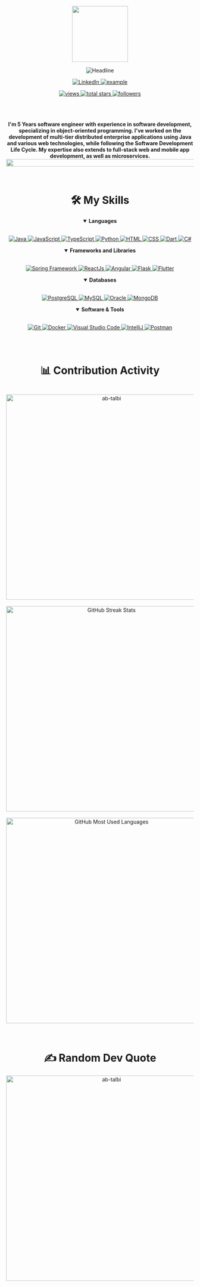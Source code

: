 <div>
    <div align=center>
<p align=center>
            <img src="https://media.giphy.com/media/WUlplcMpOCEmTGBtBW/giphy.gif" width="150">
        </p>
        <img src="https://readme-typing-svg.herokuapp.com?color=%236FDA44&size=30&center=true&vCenter=true&width=672&height=55&lines=Hi+there+I+am+Anas+JEGOUAL;Software+Engineer;" alt="Headline" />
    </div>
    <div align=center>
        <p align=center>
            <a href="https://linkedin.com/in/anasjegoual">
                <img alt="LinkedIn" title="Anas Jegoual" src="https://img.shields.io/badge/LinkedIn-0077B5?style=for-the-badge&logo=linkedin&logoColor=white">
            </a>
            <a href="mailto:anasjegoual.2000@gmail.com?subject=Github%20Contact&body=Hi%20SalahEddine,">
                <img src="https://img.shields.io/badge/Gmail-D14836?style=for-the-badge&logo=gmail&logoColor=white" alt="example"/>
            </a>
        </p>
        <a href="https://github.com/AnasJeg?tab=views">
            <img alt="views" title="View of my profile" src="https://komarev.com/ghpvc/?username=ab-talbi&label=Views&color=brightgreen&style=for-the-badge" />
        </a>
        <a href="https://github.com/AnasJeg?tab=repositories&sort=stargazers">
            <img alt="total stars" title="Total stars on GitHub" src="https://custom-icon-badges.herokuapp.com/badge/dynamic/json?logo=star&color=212F3C&labelColor=566573&label=Stars&style=for-the-badge&query=%24.stars&url=https://api.github-star-counter.workers.dev/user/ab-talbi"/>
        </a>
        <a href="https://github.com/AnasJeg?tab=followers">
            <img alt="followers" title="Follow me on Github" src="https://custom-icon-badges.herokuapp.com/github/followers/ab-talbi?color=23960c&labelColor=188207&style=for-the-badge&logo=person-add&label=Followers&logoColor=white"/>
        </a>
    </div>
    <br>
    <br>
    <br>
    <div align=center>
        <p>
            <strong>
               I'm 5 Years software engineer with experience in software development, specializing in object-oriented programming. I've worked on the development of multi-tier distributed enterprise applications using Java and various web technologies, while following the Software Development Life Cycle. My expertise also extends to full-stack web and mobile app development, as well as microservices.
                <img src="https://i.imgur.com/dBaSKWF.gif" height="20" width="1000">
            </strong>
        </p>
    </div>
    </br>
    <div align=center>
    <h1>🛠️ My Skills</h1>
    <details align="" open>
        <summary><b>Languages</b></summary>
        <br/>
        <p align="">
            <a href="https://www.java.com/en/">
                <img alt="Java" src="https://custom-icon-badges.demolab.com/badge/-JAVA-ED8B00?style=for-the-badge&logo=java&logoColor=white"/>
            </a>
            <a href="https://www.javascript.com/">
                <img alt="JavaScript" src="https://img.shields.io/badge/JavaScript-323330?style=for-the-badge&logo=javascript&logoColor=F7DF1E"/>
            </a>
            <a href="https://www.typescriptlang.org/">
                <img alt="TypeScript" src="https://img.shields.io/badge/TypeScript-0175C2?style=for-the-badge&logo=typescript&logoColor=white"/>
            </a>
            <a href="https://python.org/">
                <img alt="Python" src="https://img.shields.io/badge/Python-FFD43B?style=for-the-badge&logo=python&logoColor=darkgreen"/>
            </a>
            <a href="https://www.w3schools.com/html/">
                <img alt="HTML" src="https://img.shields.io/badge/HTML-e34c26?style=for-the-badge&logo=html5&logoColor=white"/>
            </a>
            <a href="https://www.w3schools.com/css/">
                <img alt="CSS" src="https://img.shields.io/badge/CSS-264de4?style=for-the-badge&logo=css3&logoColor=white"/>
            </a>
            <a href="https://dart.dev/">
                <img alt="Dart" src="https://img.shields.io/badge/Dart-0175C2?style=for-the-badge&logo=dart&logoColor=white"/>
            </a>
            <a href="https://docs.microsoft.com/en-us/dotnet/csharp/">
                <img alt="C#" src="https://img.shields.io/badge/C%23-239120?style=for-the-badge&logo=c-sharp&logoColor=white"/>
            </a>
        </p>
    </details>
    <details align="" open>
        <summary><b>Frameworks and Libraries</b></summary>
        <br/>
        <p align="">
            <a href="https://spring.io/">
                <img alt="Spring Framework" src="https://img.shields.io/badge/Spring-6DB33F?style=for-the-badge&logo=spring&logoColor=white">
            </a>
            <a href="https://reactjs.org/">
                <img alt="ReactJs" src="https://img.shields.io/badge/React-20232A?style=for-the-badge&logo=react&logoColor=61DAFB">
            </a>
            <a href="https://angular.io/">
                <img alt="Angular" src="https://img.shields.io/badge/Angular-DD0031?style=for-the-badge&logo=angular&logoColor=white">
            </a>
            <a href="https://flask.palletsprojects.com/">
                <img alt="Flask" src="https://img.shields.io/badge/Flask-000000?style=for-the-badge&logo=flask&logoColor=white">
            </a>
            <a href="https://flutter.dev/">
                <img alt="Flutter" src="https://img.shields.io/badge/Flutter-02569B?style=for-the-badge&logo=flutter&logoColor=white">
            </a>
        </p>
    </details>
    <details align="" open>
        <summary><b>Databases</b></summary>
        <br/>
        <p align="">
            <a href="https://www.postgresql.org">
                <img alt="PostgreSQL" src="https://img.shields.io/badge/PostgreSQL-0175C2?style=for-the-badge&logo=postgresql&logoColor=white">
            </a>
            <a href="https://www.mysql.com/">
                <img alt="MySQL" src="https://img.shields.io/badge/MySQL-00000F?style=for-the-badge&logo=mysql&logoColor=white">
            </a>
            <a href="https://www.oracle.com/">
                <img alt="Oracle" src="https://img.shields.io/badge/Oracle-f80000?style=for-the-badge&logo=oracle&logoColor=white">
            </a>
            <a href="https://www.mongodb.com/">
                <img alt="MongoDB" src="https://img.shields.io/badge/MongoDB-47A248?style=for-the-badge&logo=mongodb&logoColor=white">
            </a>
        </p>
    </details>
    <details align="" open>
        <summary><b>Software & Tools</b></summary>
        <br/>
        <p align="">
            <a href="https://git-scm.com/">
                <img alt="Git" src="https://img.shields.io/badge/Git-F05032?style=for-the-badge&logo=git&logoColor=white">
            </a>
            <a href="https://www.docker.com/">
                <img alt="Docker" src="https://img.shields.io/badge/Docker-2CA5E0?style=for-the-badge&logo=docker&logoColor=white">
            </a>
            <a href="https://code.visualstudio.com/">
                <img alt="Visual Studio Code" src="https://img.shields.io/badge/Visual_Studio_Code-0078D4?style=for-the-badge&logo=visual%20studio%20code&logoColor=white">
            </a>
            <a href="https://www.jetbrains.com/idea/">
                <img alt="IntelliJ" src="https://img.shields.io/badge/IntelliJ%20IDEA-34495E.svg?style=for-the-badge&logo=IntelliJ-IDEA&logoColor=white">
            </a>
            <a href="https://www.postman.com/">
                <img alt="Postman" src="https://img.shields.io/badge/Postman-FF6C37?style=for-the-badge&logo=Postman&logoColor=white">
            </a>
        </p>
    </details>
    <br>
    <br>
</div>
    <div align=center>
        <h1>📊 Contribution Activity</h1>
        <br>
        <div>
            <img src="https://github-readme-stats-smoky-sigma.vercel.app/api?username=AnasJeg&layout=compact&title_color=6FDA44&text_color=FFFFFF&theme=algolia" alt="ab-talbi" width="550" />
        </div>
        <br>
        <div>
            <img src="https://github-readme-streak-stats.herokuapp.com/?user=AnasJeg&theme=algolia&date_format=j%20M%5B%20Y%5D&currStreakLabel=6FDA44&fire=6FDA44&ring=6FDA44" alt="GitHub Streak Stats" width="550" />
        <div>
        <br>
        <div>
            <img src="https://github-readme-stats.vercel.app/api/top-langs/?username=AnasJeg&langs_count=10&count_private=true&layout=compact&title_color=6FDA44&text_color=FFFFFF&theme=algolia" alt="GitHub Most Used Languages" width="550" />
        <div>
    </div>
    <br>
    <br>
            <div align=center>                
<h1> ✍️ Random Dev Quote </h1>
               <img src="https://quotes-github-readme.vercel.app/api?type=horizontal&theme=radical" alt="ab-talbi" width="550" />  
</div>
            </div>
